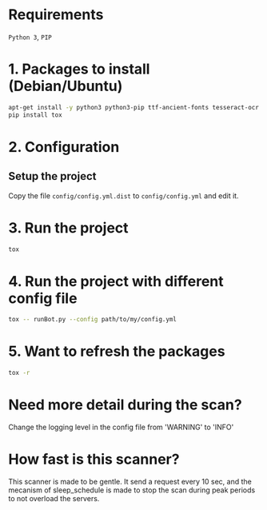 # Requirements
`Python 3`, `PIP`

# 1. Packages to install (Debian/Ubuntu)
```bash
apt-get install -y python3 python3-pip ttf-ancient-fonts tesseract-ocr libjpeg8 libjpeg62-dev libfreetype6 libfreetype6-dev build-dep python-imaging
pip install tox
```

# 2. Configuration
## Setup the project
Copy the file `config/config.yml.dist` to `config/config.yml` and edit it.  

# 3. Run the project
```bash
tox
```

# 4. Run the project with different config file
```bash
tox -- runBot.py --config path/to/my/config.yml
```

# 5. Want to refresh the packages
```bash
tox -r
```

# Need more detail during the scan?
Change the logging level in the config file from 'WARNING' to 'INFO'

# How fast is this scanner?
This scanner is made to be gentle. It send a request every 10 sec, and
the mecanism of sleep_schedule is made to stop the scan during peak
periods to not overload the servers.